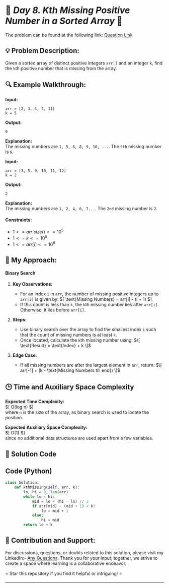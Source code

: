 
# 🚀 _Day 8. Kth Missing Positive Number in a Sorted Array_ 🧠

The problem can be found at the following link: [Question Link](https://www.geeksforgeeks.org/batch/gfg-160-problems/track/searching-gfg-160/problem/kth-missing-positive-number-in-a-sorted-array/1)

## 💡 **Problem Description:**

Given a sorted array of distinct positive integers `arr[]` and an integer `k`, find the `k`th positive number that is missing from the array.

## 🔍 **Example Walkthrough:**

**Input:**

```
arr = [2, 3, 4, 7, 11]
k = 5
```

**Output:**

```
9
```

**Explanation:**  
The missing numbers are `1, 5, 6, 8, 9, 10, ...`. The `5th` missing number is `9`.

**Input:**

```
arr = [3, 5, 9, 10, 11, 12]
k = 2
```

**Output:**

```
2
```

**Explanation:**  
The missing numbers are `1, 2, 4, 6, 7...`. The `2nd` missing number is `2`.

#### Constraints:

- $`1 <= arr.size() <= 10^5`$
- $`1 <= k <= 10^5`$
- $`1 <= arr[i]<= 10^6`$

## 🎯 **My Approach:**

#### Binary Search

1. **Key Observations:**

   - For an index `i` in `arr`, the number of missing positive integers up to `arr[i]` is given by:
     $\[
     \text{Missing Numbers} = arr[i] - (i + 1)
     $\]
   - If this count is less than `k`, the `k`th missing number lies after `arr[i]`. Otherwise, it lies before `arr[i]`.

2. **Steps:**

   - Use binary search over the array to find the smallest index `i` such that the count of missing numbers is at least `k`.
   - Once located, calculate the `k`th missing number using:
     $\[
     \text{Result} = \text{Index} + k
    \]$

3. **Edge Case:**
   - If all missing numbers are after the largest element in `arr`, return:
     $\[
     arr[-1] + (k - \text{Missing Numbers till end})
     \]$

## 🕒 **Time and Auxiliary Space Complexity**

**Expected Time Complexity:**  
$\[
O(log n)
$\]  
where `n` is the size of the array, as binary search is used to locate the position.

**Expected Auxiliary Space Complexity:**  
$\[
O(1)
$\]  
since no additional data structures are used apart from a few variables.

## 📝 **Solution Code**

## Code (Python)

```python
class Solution:
    def kthMissing(self, arr, k):
        lo, hi = 0, len(arr)
        while lo < hi:
            mid = lo + (hi - lo) // 2
            if arr[mid] - (mid + 1) < k:
                lo = mid + 1
            else:
                hi = mid
        return lo + k
```

## 🎯 **Contribution and Support:**

For discussions, questions, or doubts related to this solution, please visit my LinkedIn:- [Any Questions](https://www.linkedin.com/in/abhay-valand-4aa92723a/). Thank you for your input; together, we strive to create a space where learning is a collaborative endeavor.

⭐ Star this repository if you find it helpful or intriguing! ⭐

---
